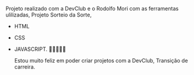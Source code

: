 Projeto realizado com a DevClub e o Rodolfo Mori com as ferramentas ulilizadas,
Projeto Sorteio da Sorte, 
* HTML
* CSS
* JAVASCRIPT.
  🚀🚀🚀🚀🚀


  Estou muito feliz em poder criar projetos com a DevClub, Transição de carreira.
